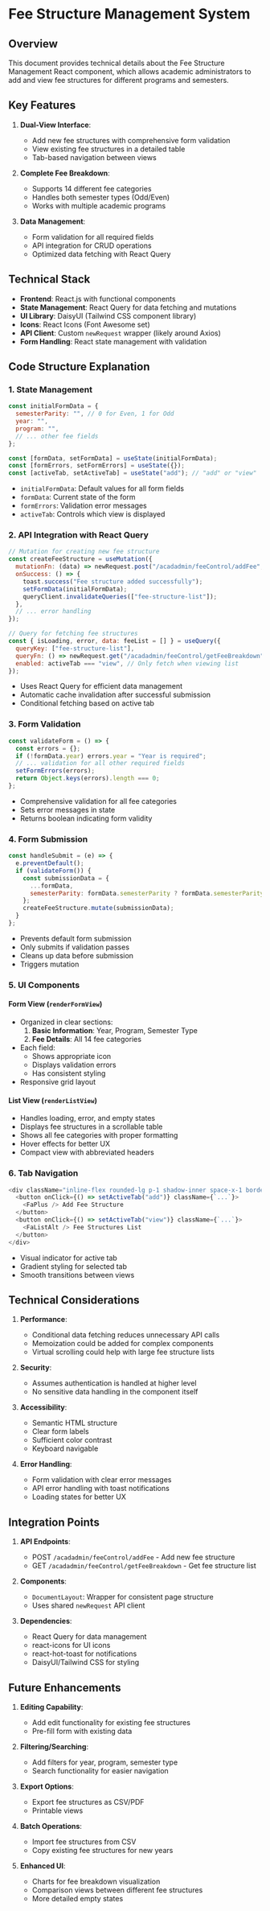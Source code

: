 # Fee Structure Management System

## Overview

This document provides technical details about the Fee Structure Management React component, which allows academic administrators to add and view fee structures for different programs and semesters.

## Key Features

1. **Dual-View Interface**:
   - Add new fee structures with comprehensive form validation
   - View existing fee structures in a detailed table
   - Tab-based navigation between views

2. **Complete Fee Breakdown**:
   - Supports 14 different fee categories
   - Handles both semester types (Odd/Even)
   - Works with multiple academic programs

3. **Data Management**:
   - Form validation for all required fields
   - API integration for CRUD operations
   - Optimized data fetching with React Query

## Technical Stack

- **Frontend**: React.js with functional components
- **State Management**: React Query for data fetching and mutations
- **UI Library**: DaisyUI (Tailwind CSS component library)
- **Icons**: React Icons (Font Awesome set)
- **API Client**: Custom `newRequest` wrapper (likely around Axios)
- **Form Handling**: React state management with validation

## Code Structure Explanation

### 1. State Management

```javascript
const initialFormData = {
  semesterParity: "", // 0 for Even, 1 for Odd
  year: "",
  program: "",
  // ... other fee fields
};

const [formData, setFormData] = useState(initialFormData);
const [formErrors, setFormErrors] = useState({});
const [activeTab, setActiveTab] = useState("add"); // "add" or "view"
```

- `initialFormData`: Default values for all form fields
- `formData`: Current state of the form
- `formErrors`: Validation error messages
- `activeTab`: Controls which view is displayed

### 2. API Integration with React Query

```javascript
// Mutation for creating new fee structure
const createFeeStructure = useMutation({
  mutationFn: (data) => newRequest.post("/acadadmin/feeControl/addFee", data),
  onSuccess: () => {
    toast.success("Fee structure added successfully");
    setFormData(initialFormData);
    queryClient.invalidateQueries(["fee-structure-list"]);
  },
  // ... error handling
});

// Query for fetching fee structures
const { isLoading, error, data: feeList = [] } = useQuery({
  queryKey: ["fee-structure-list"],
  queryFn: () => newRequest.get("/acadadmin/feeControl/getFeeBreakdown").then((res) => res.data.data),
  enabled: activeTab === "view", // Only fetch when viewing list
});
```

- Uses React Query for efficient data management
- Automatic cache invalidation after successful submission
- Conditional fetching based on active tab

### 3. Form Validation

```javascript
const validateForm = () => {
  const errors = {};
  if (!formData.year) errors.year = "Year is required";
  // ... validation for all other required fields
  setFormErrors(errors);
  return Object.keys(errors).length === 0;
};
```

- Comprehensive validation for all fee categories
- Sets error messages in state
- Returns boolean indicating form validity

### 4. Form Submission

```javascript
const handleSubmit = (e) => {
  e.preventDefault();
  if (validateForm()) {
    const submissionData = {
      ...formData,
      semesterParity: formData.semesterParity ? formData.semesterParity : undefined,
    };
    createFeeStructure.mutate(submissionData);
  }
};
```

- Prevents default form submission
- Only submits if validation passes
- Cleans up data before submission
- Triggers mutation

### 5. UI Components

#### Form View (`renderFormView`)

- Organized in clear sections:
  1. **Basic Information**: Year, Program, Semester Type
  2. **Fee Details**: All 14 fee categories
- Each field:
  - Shows appropriate icon
  - Displays validation errors
  - Has consistent styling
- Responsive grid layout

#### List View (`renderListView`)

- Handles loading, error, and empty states
- Displays fee structures in a scrollable table
- Shows all fee categories with proper formatting
- Hover effects for better UX
- Compact view with abbreviated headers

### 6. Tab Navigation

```javascript
<div className="inline-flex rounded-lg p-1 shadow-inner space-x-1 border border-indigo-200">
  <button onClick={() => setActiveTab("add")} className={`...`}>
    <FaPlus /> Add Fee Structure
  </button>
  <button onClick={() => setActiveTab("view")} className={`...`}>
    <FaListAlt /> Fee Structures List
  </button>
</div>
```

- Visual indicator for active tab
- Gradient styling for selected tab
- Smooth transitions between views

## Technical Considerations

1. **Performance**:
   - Conditional data fetching reduces unnecessary API calls
   - Memoization could be added for complex components
   - Virtual scrolling could help with large fee structure lists

2. **Security**:
   - Assumes authentication is handled at higher level
   - No sensitive data handling in the component itself

3. **Accessibility**:
   - Semantic HTML structure
   - Clear form labels
   - Sufficient color contrast
   - Keyboard navigable

4. **Error Handling**:
   - Form validation with clear error messages
   - API error handling with toast notifications
   - Loading states for better UX

## Integration Points

1. **API Endpoints**:
   - POST `/acadadmin/feeControl/addFee` - Add new fee structure
   - GET `/acadadmin/feeControl/getFeeBreakdown` - Get fee structure list

2. **Components**:
   - `DocumentLayout`: Wrapper for consistent page structure
   - Uses shared `newRequest` API client

3. **Dependencies**:
   - React Query for data management
   - react-icons for UI icons
   - react-hot-toast for notifications
   - DaisyUI/Tailwind CSS for styling

## Future Enhancements

1. **Editing Capability**:
   - Add edit functionality for existing fee structures
   - Pre-fill form with existing data

2. **Filtering/Searching**:
   - Add filters for year, program, semester type
   - Search functionality for easier navigation

3. **Export Options**:
   - Export fee structures as CSV/PDF
   - Printable views

4. **Batch Operations**:
   - Import fee structures from CSV
   - Copy existing fee structures for new years

5. **Enhanced UI**:
   - Charts for fee breakdown visualization
   - Comparison views between different fee structures
   - More detailed empty states